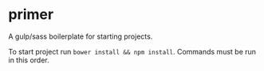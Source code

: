 # primer
A gulp/sass boilerplate for starting projects.

To start project run ```bower install && npm install```. Commands must be run in this order.